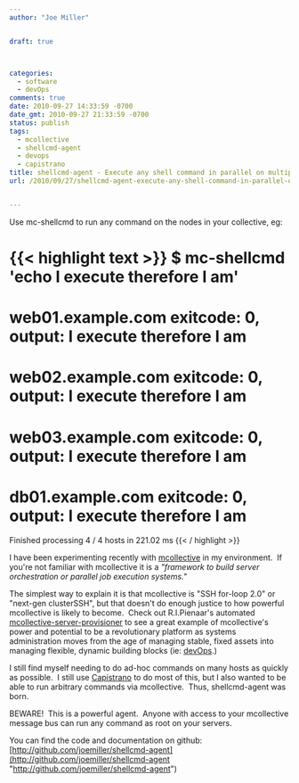 ```yaml
---
author: "Joe Miller"


draft: true



categories:
  - software
  - devOps
comments: true
date: 2010-09-27 14:33:59 -0700
date_gmt: 2010-09-27 21:33:59 -0700
status: publish
tags:
  - mcollective
  - shellcmd-agent
  - devops
  - capistrano
title: shellcmd-agent - Execute any shell command in parallel on multiple machines with mcollective
url: /2010/09/27/shellcmd-agent-execute-any-shell-command-in-parallel-on-multiple-machines-with-mcollective/


---
```


Use mc-shellcmd to run any command on the nodes in your collective, eg:

<!--more-->

{{< highlight text >}}
$ mc-shellcmd 'echo I execute therefore I am'
===============================================================
web01.example.com exitcode: 0, output:
I execute therefore I am
===============================================================
web02.example.com exitcode: 0, output:
I execute therefore I am
===============================================================
web03.example.com exitcode: 0, output:
I execute therefore I am
===============================================================
db01.example.com exitcode: 0, output:
I execute therefore I am
===============================================================


Finished processing 4 / 4 hosts in 221.02 ms
{{< / highlight >}}

I have been experimenting recently with [mcollective](http://marionette-collective.org/) in my environment.  If you're not familiar with mcollective it is a _"framework to build server orchestration or parallel job execution systems."_

The simplest way to explain it is that mcollective is "SSH for-loop 2.0" or "next-gen clusterSSH", but that doesn't do enough justice to how powerful mcollective is likely to become.  Check out R.I.Pienaar's automated [mcollective-server-provisioner](http://github.com/ripienaar/mcollective-server-provisioner "mcollective-server-provisioner") to see a great example of mcollective's power and potential to be a revolutionary platform as systems administration moves from the age of managing stable, fixed assets into managing flexible, dynamic building blocks (ie: [devOps](http://www.jedi.be/blog/2010/02/12/what-is-this-devops-thing-anyway/ "devOps").)

I still find myself needing to do ad-hoc commands on many hosts as quickly as possible.  I still use [Capistrano](http://www.capistranorb.com/ "Capistrano") to do most of this, but I also wanted to be able to run arbitrary commands via mcollective.  Thus, shellcmd-agent was born.

BEWARE!  This is a powerful agent.  Anyone with access to your mcollective message bus can run any command as root on your servers.

You can find the code and documentation on github: [http://github.com/joemiller/shellcmd-agent](http://github.com/joemiller/shellcmd-agent "http://github.com/joemiller/shellcmd-agent")

